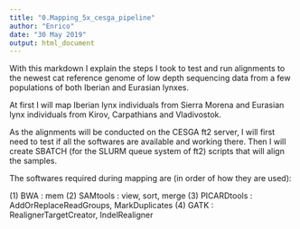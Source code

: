 ```yaml
---
title: "0.Mapping_5x_cesga_pipeline"
author: "Enrico"
date: "30 May 2019"
output: html_document
---
```


With this markdown I explain the steps I took to test and run alignments to the newest cat reference genome of low depth sequencing data from a few populations of both Iberian and Eurasian lynxes.

At first I will map Iberian lynx individuals from Sierra Morena and Eurasian lynx individuals from Kirov, Carpathians and Vladivostok.

As the alignments will be conducted on the CESGA ft2 server, I will first need to test if all the softwares are available and working there. Then I will create SBATCH (for the SLURM queue system of ft2) scripts that will align the samples.

The softwares required during mapping are (in order of how they are used):

(1) BWA : mem
(2) SAMtools : view, sort, merge
(3) PICARDtools : AddOrReplaceReadGroups, MarkDuplicates
(4) GATK : RealignerTargetCreator, IndelRealigner
